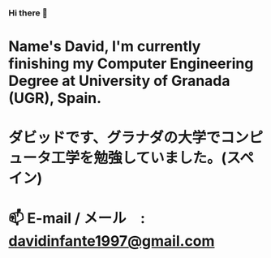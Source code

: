 ### Hi there 👋
# Name's David, I'm currently finishing my Computer Engineering Degree at University of Granada (UGR), Spain.
# ダビッドです、グラナダの大学でコンピュータ工学を勉強していました。(スペイン)
# 📫 E-mail / メール　: davidinfante1997@gmail.com



<!--
**davidinfante/davidinfante** is a ✨ _special_ ✨ repository because its `README.md` (this file) appears on your GitHub profile.

Here are some ideas to get you started:

- 🔭 I’m currently working on ...
- 🌱 I’m currently learning ...
- 👯 I’m looking to collaborate on ...
- 🤔 I’m looking for help with ...
- 💬 Ask me about ...
- 📫 How to reach me: ...
- 😄 Pronouns: ...
- ⚡ Fun fact: ...
-->
